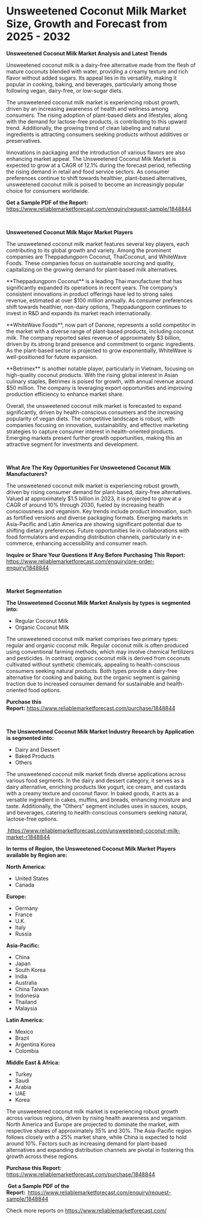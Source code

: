 <p><h1>Unsweetened Coconut Milk Market Size, Growth and Forecast from 2025 - 2032</h1></p><p><strong>Unsweetened Coconut Milk Market Analysis and Latest Trends</strong></p>
<p><p>Unsweetened coconut milk is a dairy-free alternative made from the flesh of mature coconuts blended with water, providing a creamy texture and rich flavor without added sugars. Its appeal lies in its versatility, making it popular in cooking, baking, and beverages, particularly among those following vegan, dairy-free, or low-sugar diets.</p><p>The unsweetened coconut milk market is experiencing robust growth, driven by an increasing awareness of health and wellness among consumers. The rising adoption of plant-based diets and lifestyles, along with the demand for lactose-free products, is contributing to this upward trend. Additionally, the growing trend of clean labeling and natural ingredients is attracting consumers seeking products without additives or preservatives.</p><p>Innovations in packaging and the introduction of various flavors are also enhancing market appeal. The Unsweetened Coconut Milk Market is expected to grow at a CAGR of 12.1% during the forecast period, reflecting the rising demand in retail and food service sectors. As consumer preferences continue to shift towards healthier, plant-based alternatives, unsweetened coconut milk is poised to become an increasingly popular choice for consumers worldwide.</p></p>
<p><strong>Get a Sample PDF of the Report:&nbsp;</strong> <a href="https://www.reliablemarketforecast.com/enquiry/request-sample/1848844?utm_campaign=2294&utm_medium=2&utm_source=Github&utm_content=ia&utm_term=07042025&utm_id=unsweetened-coconut-milk">https://www.reliablemarketforecast.com/enquiry/request-sample/1848844</a></p>
<p>&nbsp;</p>
<p><strong>Unsweetened Coconut Milk Major Market Players</strong></p>
<p><p>The unsweetened coconut milk market features several key players, each contributing to its global growth and variety. Among the prominent companies are Theppadungporn Coconut, ThaiCoconut, and WhiteWave Foods. These companies focus on sustainable sourcing and quality, capitalizing on the growing demand for plant-based milk alternatives.</p><p>**Theppadungporn Coconut** is a leading Thai manufacturer that has significantly expanded its operations in recent years. The company's consistent innovations in product offerings have led to strong sales revenue, estimated at over $100 million annually. As consumer preferences shift towards healthier, non-dairy options, Theppadungporn continues to invest in R&D and expands its market reach internationally.</p><p>**WhiteWave Foods**, now part of Danone, represents a solid competitor in the market with a diverse range of plant-based products, including coconut milk. The company reported sales revenue of approximately $3 billion, driven by its strong brand presence and commitment to organic ingredients. As the plant-based sector is projected to grow exponentially, WhiteWave is well-positioned for future expansion.</p><p>**Betrimex** is another notable player, particularly in Vietnam, focusing on high-quality coconut products. With the rising global interest in Asian culinary staples, Betrimex is poised for growth, with annual revenue around $50 million. The company is leveraging export opportunities and improving production efficiency to enhance market share.</p><p>Overall, the unsweetened coconut milk market is forecasted to expand significantly, driven by health-conscious consumers and the increasing popularity of vegan diets. The competitive landscape is robust, with companies focusing on innovation, sustainability, and effective marketing strategies to capture consumer interest in health-oriented products. Emerging markets present further growth opportunities, making this an attractive segment for investments and development.</p></p>
<p>&nbsp;</p>
<p><strong>What Are The Key Opportunities For Unsweetened Coconut Milk Manufacturers?</strong></p>
<p><p>The unsweetened coconut milk market is experiencing robust growth, driven by rising consumer demand for plant-based, dairy-free alternatives. Valued at approximately $1.5 billion in 2023, it is projected to grow at a CAGR of around 10% through 2030, fueled by increasing health consciousness and veganism. Key trends include product innovation, such as fortified versions and diverse packaging formats. Emerging markets in Asia-Pacific and Latin America are showing significant potential due to shifting dietary preferences. Future opportunities lie in collaborations with food formulators and expanding distribution channels, particularly in e-commerce, enhancing accessibility and consumer reach.</p></p>
<p><strong>Inquire or Share Your Questions If Any Before Purchasing This Report:</strong> <a href="https://www.reliablemarketforecast.com/enquiry/pre-order-enquiry/1848844?utm_campaign=2294&utm_medium=2&utm_source=Github&utm_content=ia&utm_term=07042025&utm_id=unsweetened-coconut-milk">https://www.reliablemarketforecast.com/enquiry/pre-order-enquiry/1848844</a></p>
<p>&nbsp;</p>
<p><strong>Market Segmentation</strong></p>
<p><strong>The Unsweetened Coconut Milk Market Analysis by types is segmented into:</strong></p>
<p><ul><li>Regular Coconut Milk</li><li>Organic Coconut Milk</li></ul></p>
<p><p>The unsweetened coconut milk market comprises two primary types: regular and organic coconut milk. Regular coconut milk is often produced using conventional farming methods, which may involve chemical fertilizers and pesticides. In contrast, organic coconut milk is derived from coconuts cultivated without synthetic chemicals, appealing to health-conscious consumers seeking natural products. Both types provide a dairy-free alternative for cooking and baking, but the organic segment is gaining traction due to increased consumer demand for sustainable and health-oriented food options.</p></p>
<p><strong>Purchase this Report:&nbsp;</strong><a href="https://www.reliablemarketforecast.com/purchase/1848844?utm_campaign=2294&utm_medium=2&utm_source=Github&utm_content=ia&utm_term=07042025&utm_id=unsweetened-coconut-milk">https://www.reliablemarketforecast.com/purchase/1848844</a></p>
<p>&nbsp;</p>
<p><strong>The Unsweetened Coconut Milk Market Industry Research by Application is segmented into:</strong></p>
<p><ul><li>Dairy and Dessert</li><li>Baked Products</li><li>Others</li></ul></p>
<p><p>The unsweetened coconut milk market finds diverse applications across various food segments. In the dairy and dessert category, it serves as a dairy alternative, enriching products like yogurt, ice cream, and custards with a creamy texture and coconut flavor. In baked goods, it acts as a versatile ingredient in cakes, muffins, and breads, enhancing moisture and taste. Additionally, the "Others" segment includes uses in sauces, soups, and beverages, catering to health-conscious consumers seeking natural, lactose-free options.</p></p>
<p><a href="https://www.reliablemarketforecast.com/unsweetened-coconut-milk-market-r1848844?utm_campaign=2294&utm_medium=2&utm_source=Github&utm_content=ia&utm_term=07042025&utm_id=unsweetened-coconut-milk">&nbsp;https://www.reliablemarketforecast.com/unsweetened-coconut-milk-market-r1848844</a></p>
<p><strong>In terms of Region, the Unsweetened Coconut Milk Market Players available by Region are:</strong></p>
<p>
    <p> <strong> North America: </strong>
        <ul>
            <li>United States</li>
            <li>Canada</li>
        </ul>
        </p> 
    <p> <strong> Europe: </strong>
        <ul>
            <li>Germany</li>
            <li>France</li>
            <li>U.K.</li>
            <li>Italy</li>
            <li>Russia</li>
        </ul>
        </p> 
    <p> <strong> Asia-Pacific: </strong>
        <ul>
            <li>China</li>
            <li>Japan</li>
            <li>South Korea</li>
            <li>India</li>
            <li>Australia</li>
            <li>China Taiwan</li>
            <li>Indonesia</li>
            <li>Thailand</li>
            <li>Malaysia</li>
        </ul>
        </p> 
    <p> <strong> Latin America: </strong>
        <ul>
            <li>Mexico</li>
            <li>Brazil</li>
            <li>Argentina Korea</li>
            <li>Colombia</li>
        </ul>
        </p> 
    <p> <strong> Middle East & Africa: </strong>
        <ul>
            <li>Turkey</li>
            <li>Saudi</li>
            <li>Arabia</li>
            <li>UAE</li>
            <li>Korea</li>
        </ul>
    </p>
    </p>
<p><p>The unsweetened coconut milk market is experiencing robust growth across various regions, driven by rising health awareness and veganism. North America and Europe are projected to dominate the market, with respective shares of approximately 35% and 30%. The Asia-Pacific region follows closely with a 25% market share, while China is expected to hold around 10%. Factors such as increasing demand for plant-based alternatives and expanding distribution channels are pivotal in fostering this growth across these regions.</p></p>
<p><strong>Purchase this Report: </strong><a href="https://www.reliablemarketforecast.com/purchase/1848844?utm_campaign=2294&utm_medium=2&utm_source=Github&utm_content=ia&utm_term=07042025&utm_id=unsweetened-coconut-milk">https://www.reliablemarketforecast.com/purchase/1848844</a></p>
<p>&nbsp;<strong>Get a Sample PDF of the Report:&nbsp;&nbsp;</strong><a href="https://www.reliablemarketforecast.com/enquiry/request-sample/1848844?utm_campaign=2294&utm_medium=2&utm_source=Github&utm_content=ia&utm_term=07042025&utm_id=unsweetened-coconut-milk">https://www.reliablemarketforecast.com/enquiry/request-sample/1848844</a></p>
<p><strong></strong></p>
<p>Check more reports on <a href="https://www.reliablemarketforecast.com/?utm_campaign=2294&utm_medium=2&utm_source=Github&utm_content=ia&utm_term=07042025&utm_id=unsweetened-coconut-milk">https://www.reliablemarketforecast.com/</a></p>